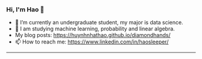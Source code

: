 ### Hi, I'm Hao 👋

<!--
**huynhnhathao/huynhnhathao** is a ✨ _special_ ✨ repository because its `README.md` (this file) appears on your GitHub profile.
-->

- 🔭 I’m currently an undergraduate student, my major is data science. 
- 🌱 I am studying machine learning, probability and linear algebra.
- My blog posts: https://huynhnhathao.github.io/diamondhands/
- 📫 How to reach me: https://www.linkedin.com/in/haosleeper/
---
